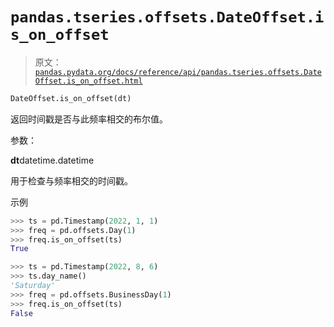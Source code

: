 # `pandas.tseries.offsets.DateOffset.is_on_offset`

> 原文：[`pandas.pydata.org/docs/reference/api/pandas.tseries.offsets.DateOffset.is_on_offset.html`](https://pandas.pydata.org/docs/reference/api/pandas.tseries.offsets.DateOffset.is_on_offset.html)

```py
DateOffset.is_on_offset(dt)
```

返回时间戳是否与此频率相交的布尔值。

参数：

**dt**datetime.datetime

用于检查与频率相交的时间戳。

示例

```py
>>> ts = pd.Timestamp(2022, 1, 1)
>>> freq = pd.offsets.Day(1)
>>> freq.is_on_offset(ts)
True 
```

```py
>>> ts = pd.Timestamp(2022, 8, 6)
>>> ts.day_name()
'Saturday'
>>> freq = pd.offsets.BusinessDay(1)
>>> freq.is_on_offset(ts)
False 
```
